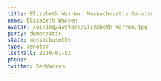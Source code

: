 ```yaml
---
title: Elizabeth Warren, Massachusetts Senator
name: Elizabeth Warren
avatar: /ui/img/avatars/Elizabeth_Warren.jpg
party: democratic
state: massachusetts
type: senator
lasthall: 2010-01-01
phone: 
twitter: SenWarren
---
```

